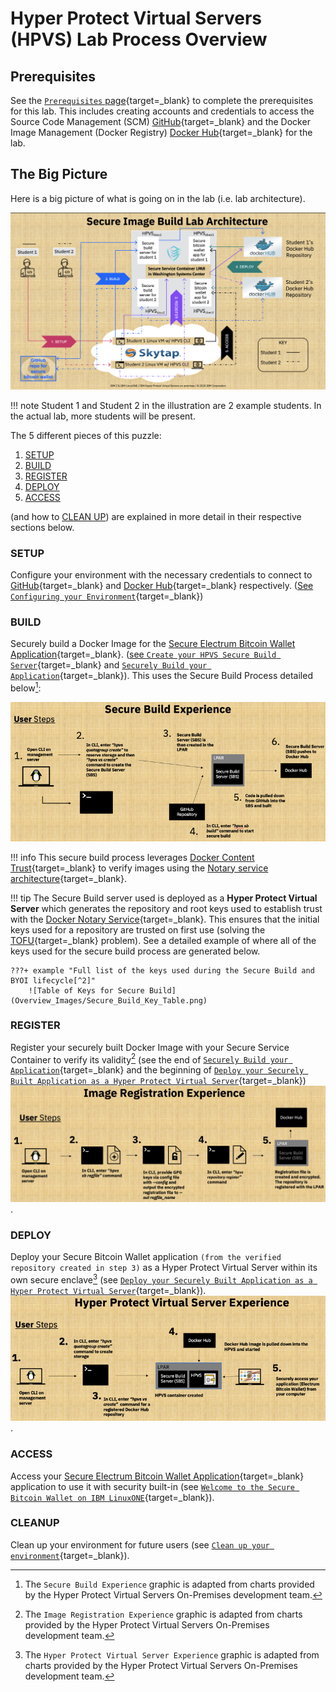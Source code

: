 # Hyper Protect Virtual Servers (HPVS) Lab Process Overview

## Prerequisites

See the [`Prerequisites` page](../prerequisites.md){target=_blank} to complete the prerequisites for this lab. This includes creating accounts and credentials to access the Source Code Management (SCM) [GitHub](https://github.com){target=_blank} and the Docker Image Management (Docker Registry) [Docker Hub](https://hub.docker.com/){target=_blank} for the lab.

## The Big Picture

Here is a big picture of what is going on in the lab (i.e. lab architecture).

![Secure Build Big Picture](Overview_Images/SecureBuild_BigPicture.png)

!!! note
    Student 1 and Student 2 in the illustration are 2 example students. In the actual lab, more students will be present.

The 5 different pieces of this puzzle:

1. [SETUP](#setup)
2. [BUILD](#build)
3. [REGISTER](#register)
4. [DEPLOY](#deploy)
5. [ACCESS](#access)

(and how to [CLEAN UP](#cleanup)) are explained in more detail in their respective sections below.

### SETUP

Configure your environment with the necessary credentials to connect to [GitHub](https://github.com){target=_blank} and [Docker Hub](https://hub.docker.com/){target=_blank} respectively. ([See `Configuring your Environment`](securebuild-setup.md){target=_blank})

### BUILD

Securely build a Docker Image for the [Secure Electrum Bitcoin Wallet Application](https://github.com/IBM/secure-bitcoin-wallet){target=_blank}. ([see `Create your HPVS Secure Build Server`](create-server.md){target=_blank} and [`Securely Build your Application`](build.md){target=_blank}). This uses the Secure Build Process detailed below[^1]:

![Secure Build Overview](Overview_Images/Secure_Build_Overview.png)

!!! info
    This secure build process leverages [Docker Content Trust](https://docs.docker.com/engine/security/trust/content_trust/){target=_blank} to verify images using the [Notary service architecture](https://docs.docker.com/notary/service_architecture/){target=_blank}.

!!! tip
    The Secure Build server used is deployed as a **Hyper Protect Virtual Server** which generates the repository and root keys used to establish trust with the [Docker Notary Service](https://docs.docker.com/notary/service_architecture/){target=_blank}. This ensures that the initial keys used for a repository are trusted on first use (solving the [TOFU](https://en.wikipedia.org/wiki/Trust_on_first_use){target=_blank} problem). See a detailed example of where all of the keys used for the secure build process are generated below.

    ???+ example "Full list of the keys used during the Secure Build and BYOI lifecycle[^2]" 
        ![Table of Keys for Secure Build](Overview_Images/Secure_Build_Key_Table.png)

[^1]: The `Secure Build Experience` graphic is adapted from charts provided by the Hyper Protect Virtual Servers On-Premises development team.
[^2]: The above table is provided here for convenience. It comes from the `IBM Knowledge Center`

### REGISTER

Register your securely built Docker Image with your Secure Service Container to verify its validity[^3] (see the end of [`Securely Build your Application`](build.md){target=_blank} and the beginning of [`Deploy your Securely Built Application as a Hyper Protect Virtual Server`](deploy-app.md){target=_blank})
![Image Registration Overview](Overview_Images/Image_Registration_Overview.png).

[^3]: The `Image Registration Experience` graphic is adapted from charts provided by the Hyper Protect Virtual Servers On-Premises development team.

### DEPLOY

Deploy your Secure Bitcoin Wallet application `(from the verified repository created in step 3)` as a Hyper Protect Virtual Server within its own secure enclave[^4] (see [`Deploy your Securely Built Application as a Hyper Protect Virtual Server`](deploy-app.md){target=_blank}).
![Hyper Protect Virtual Servers Overview](Overview_Images/Hyper_Protect_Virtual_Server_Overview.png).

[^4]: The `Hyper Protect Virtual Server Experience` graphic is adapted from charts provided by the Hyper Protect Virtual Servers On-Premises development team.

### ACCESS

Access your [Secure Electrum Bitcoin Wallet Application](https://github.com/IBM/secure-bitcoin-wallet){target=_blank} application to use it with security built-in (see [`Welcome to the Secure Bitcoin Wallet on IBM LinuxONE`](bitcoin_wallet.md){target=_blank}).

### CLEANUP

Clean up your environment for future users (see [`Clean up your environment`](cleanup.md){target=_blank}).
